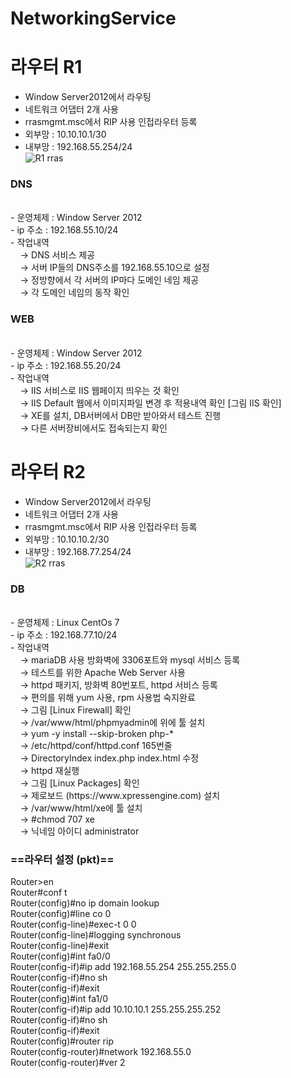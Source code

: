 # NetworkingService

# 라우터 R1
  - Window Server2012에서 라우팅<br>
  - 네트워크 어댑터 2개 사용<br>
  - rrasmgmt.msc에서 RIP 사용 인접라우터 등록<br>
  - 외부망 : 10.10.10.1/30<br>
  - 내부망 : 192.168.55.254/24<br>
  ![R1 rras](https://user-images.githubusercontent.com/49672285/66183557-50772c80-e6b4-11e9-93ef-1ef183a7e6f4.PNG)<br>

### DNS
<br>
- 운영체제 : Window Server 2012<br>
- ip 주소 : 192.168.55.10/24<br>
- 작업내역<br>
&nbsp;&nbsp;&nbsp;&nbsp;→ DNS 서비스 제공<br>
&nbsp;&nbsp;&nbsp;&nbsp;→ 서버 IP들의 DNS주소를 192.168.55.10으로 설정<br>
&nbsp;&nbsp;&nbsp;&nbsp;→ 정방향에서 각 서버의 IP마다 도메인 네임 제공<br>
&nbsp;&nbsp;&nbsp;&nbsp;→ 각 도메인 네임의 동작 확인<br>

### WEB
<br>
- 운영체제 : Window Server 2012<br>
- ip 주소 : 192.168.55.20/24<br>
- 작업내역<br>
&nbsp;&nbsp;&nbsp;&nbsp;→ IIS 서비스로 IIS 웹페이지 띄우는 것 확인<br>
&nbsp;&nbsp;&nbsp;&nbsp;→ IIS Default 웹에서 이미지파일 변경 후 적용내역 확인 [그림 IIS 확인]<br>
&nbsp;&nbsp;&nbsp;&nbsp;→ XE를 설치, DB서버에서 DB만 받아와서 테스트 진행<br>
&nbsp;&nbsp;&nbsp;&nbsp;→ 다른 서버장비에서도 접속되는지 확인<br>

# 라우터 R2
  - Window Server2012에서 라우팅<br>
  - 네트워크 어댑터 2개 사용<br>
  - rrasmgmt.msc에서 RIP 사용 인접라우터 등록<br>
  - 외부망 : 10.10.10.2/30<br>
  - 내부망 : 192.168.77.254/24<br>
  ![R2 rras](https://user-images.githubusercontent.com/49672285/66183830-24a87680-e6b5-11e9-8aaa-3a0cfd08d099.PNG)<br>

### DB
<br>
- 운영체제 : Linux CentOs 7<br>
- ip 주소 : 192.168.77.10/24<br>
- 작업내역<br>
&nbsp;&nbsp;&nbsp;&nbsp;→ mariaDB 사용 방화벽에 3306포트와 mysql 서비스 등록<br>
&nbsp;&nbsp;&nbsp;&nbsp;→ 테스트를 위한 Apache Web Server 사용<br>
&nbsp;&nbsp;&nbsp;&nbsp;→ httpd 패키지, 방화벽 80번포트, httpd 서비스 등록<br>
&nbsp;&nbsp;&nbsp;&nbsp;→ 편의를 위해 yum 사용, rpm 사용법 숙지완료<br>
&nbsp;&nbsp;&nbsp;&nbsp;→ 그림 [Linux Firewall] 확인<br>
&nbsp;&nbsp;&nbsp;&nbsp;→ /var/www/html/phpmyadmin에 위에 툴 설치<br>
&nbsp;&nbsp;&nbsp;&nbsp;→ yum -y install --skip-broken php-*<br>
&nbsp;&nbsp;&nbsp;&nbsp;→ /etc/httpd/conf/httpd.conf 165번줄<br>
&nbsp;&nbsp;&nbsp;&nbsp;→ DirectoryIndex index.php index.html 수정<br>
&nbsp;&nbsp;&nbsp;&nbsp;→ httpd 재실행<br>
&nbsp;&nbsp;&nbsp;&nbsp;→ 그림 [Linux Packages] 확인<br>
&nbsp;&nbsp;&nbsp;&nbsp;→ 제로보드 (https://www.xpressengine.com) 설치<br>
&nbsp;&nbsp;&nbsp;&nbsp;→ /var/www/html/xe에 툴 설치<br>
&nbsp;&nbsp;&nbsp;&nbsp;→ #chmod 707 xe<br>
&nbsp;&nbsp;&nbsp;&nbsp;→ 닉네임 아이디 administrator <br>

### ==라우터 설정 (pkt)==<br>
Router>en<br>
Router#conf t<br>
Router(config)#no ip domain lookup<br>
Router(config)#line co 0<br>
Router(config-line)#exec-t 0 0<br>
Router(config-line)#logging synchronous <br>
Router(config-line)#exit<br>
Router(config)#int fa0/0<br>
Router(config-if)#ip add 192.168.55.254 255.255.255.0<br>
Router(config-if)#no sh<br>
Router(config-if)#exit<br>
Router(config)#int fa1/0<br>
Router(config-if)#ip add 10.10.10.1 255.255.255.252<br>
Router(config-if)#no sh<br>
Router(config-if)#exit<br>
Router(config)#router rip<br>
Router(config-router)#network 192.168.55.0<br>
Router(config-router)#ver 2<br>

